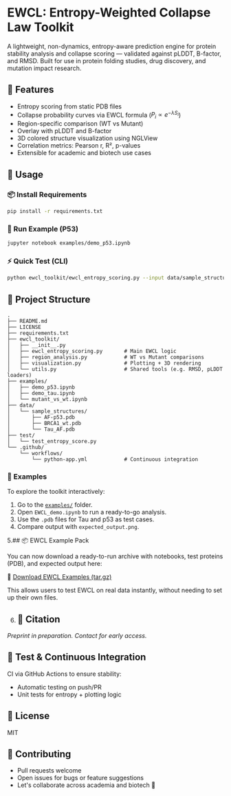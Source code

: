 # EWCL: Entropy-Weighted Collapse Law Toolkit

A lightweight, non-dynamics, entropy-aware prediction engine for protein stability analysis and collapse scoring — validated against pLDDT, B-factor, and RMSD. Built for use in protein folding studies, drug discovery, and mutation impact research.

## 🔬 Features
- Entropy scoring from static PDB files
- Collapse probability curves via EWCL formula ($P_i \propto e^{-\lambda S_i}$)
- Region-specific comparison (WT vs Mutant)
- Overlay with pLDDT and B-factor
- 3D colored structure visualization using NGLView
- Correlation metrics: Pearson r, R², p-values
- Extensible for academic and biotech use cases

## 🧪 Usage

### 📦 Install Requirements
```bash
pip install -r requirements.txt
```

### 🚀 Run Example (P53)
```bash
jupyter notebook examples/demo_p53.ipynb
```

### ⚡ Quick Test (CLI)
```bash
python ewcl_toolkit/ewcl_entropy_scoring.py --input data/sample_structures/AF-p53.pdb --region 120 160
```

## 📁 Project Structure
```
.
├── README.md
├── LICENSE
├── requirements.txt
├── ewcl_toolkit/
│   ├── __init__.py
│   ├── ewcl_entropy_scoring.py       # Main EWCL logic
│   ├── region_analysis.py            # WT vs Mutant comparisons
│   ├── visualization.py              # Plotting + 3D rendering
│   └── utils.py                      # Shared tools (e.g. RMSD, pLDDT loaders)
├── examples/
│   ├── demo_p53.ipynb
│   ├── demo_tau.ipynb
│   └── mutant_vs_wt.ipynb
├── data/
│   └── sample_structures/
│       ├── AF-p53.pdb
│       ├── BRCA1_wt.pdb
│       └── Tau_AF.pdb
├── test/
│   └── test_entropy_score.py
└── .github/
    └── workflows/
        └── python-app.yml            # Continuous integration
```

### 📁 Examples
To explore the toolkit interactively:

1. Go to the [`examples/`](examples) folder.
2. Open `EWCL_demo.ipynb` to run a ready-to-go analysis.
3. Use the `.pdb` files for Tau and p53 as test cases.
4. Compare output with `expected_output.png`.

5.## 📦 EWCL Example Pack

You can now download a ready-to-run archive with notebooks, test proteins (PDB), and expected output here:

🔗 [Download EWCL Examples (tar.gz)](https://github.com/CristinoLLC/ewcl-protein-toolkit/releases/latest)

This allows users to test EWCL on real data instantly, without needing to set up their own files.

6. ## 🧠 Citation
*Preprint in preparation. Contact for early access.*

## 🔬 Test & Continuous Integration
CI via GitHub Actions to ensure stability:
- Automatic testing on push/PR
- Unit tests for entropy + plotting logic

## 🔗 License
MIT

## 🙋 Contributing
- Pull requests welcome
- Open issues for bugs or feature suggestions
- Let's collaborate across academia and biotech 🚀

